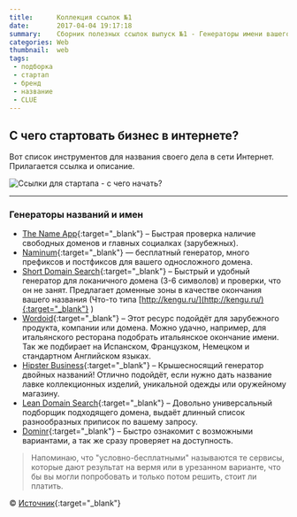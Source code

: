 ```yaml
---
title:      Коллекция ссылок №1
date:       2017-04-04 19:17:18
summary:    Сборник полезных ссылок выпуск №1 - Генераторы имени вашего бизнеса
categories: Web
thumbnail:  web
tags:
 - подборка
 - стартап
 - бренд
 - название
 - CLUE
---
```


## С чего стартовать бизнес в интернете?

Вот список инструментов для названия своего дела в сети Интернет. Прилагается ссылка и описание. 

![Ссылки для стартапа - с чего начать?](http://78.media.tumblr.com/c63e7dbe088ba65fa3ecba919bf8594c/tumblr_o6nnz8Glgm1tubinno1_1280.jpg)

---------------------------------------

### Генераторы названий и имен

- [The Name App](http://thenameapp.com/){:target="_blank"} – Быстрая проверка наличие свободных доменов и главных социалках (зарубежных).
- [Naminum](http://naminum.com){:target="_blank"} — бесплатный генератор, много префиксов и постфиксов для вашего односложного домена.
- [Short Domain Search](http://shortdomainsearch.com/){:target="_blank"} – Быстрый и удобный генератор для локаничного домена (3-6 символов) и проверки, что он не занят. Предлагает доменные зоны в качестве окончания вашего названия (Что-то типа [http://kengu.ru/](http://kengu.ru/){:target="_blank"} )
- [Wordoid](http://wordoid.com/){:target="_blank"} – Этот ресурс подойдёт для зарубежного продукта, компании или домена. Можно удачно, например, для итальянского ресторана подобрать итальянское окончание имени. Так же подбирает на Испанском, Французком, Немецком и стандартном Английском языках.
- [Hipster Business](http://www.hipsterbusiness.name){:target="_blank"} – Крышесносящий генератор двойных названий! Отлично подойдёт, если нужно дать название лавке коллекционных изделий, уникальной одежды или оружейному магазину.  
- [Lean Domain Search](https://www.leandomainsearch.com){:target="_blank"} – Довольно универсальный подборщик подходящего домена, выдаёт длинный список разнообразных приписок по вашему запросу.   
- [Dominr](https://domainr.com){:target="_blank"} – Быстро ознакомит с возможными вариантами, а так же сразу проверяет на доступность.

> Напоминаю, что "условно-бесплатными" называются те сервисы, которые дают результат на вермя или в урезанном варианте, что бы вы могли попробовать и только потом решить, стоит ли платить. 


© [Источник][1]{:target="_blank"}


[1]: https://habrahabr.ru/post/323600/
